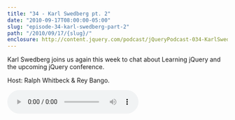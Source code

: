 ```yaml
---
title: "34 - Karl Swedberg pt. 2"
date: "2010-09-17T08:00:00-05:00"
slug: "episode-34-karl-swedberg-part-2"
path: "/2010/09/17/{slug}/"
enclosure: http://content.jquery.com/podcast/jQueryPodcast-034-KarlSwedbergpt2.mp3
---
```

Karl Swedberg joins us again this week to chat about Learning jQuery and the upcoming jQuery conference.

Host: Ralph Whitbeck &amp; Rey Bango.

<audio src="http://content.jquery.com/podcast/jQueryPodcast-034-KarlSwedbergpt2.mp3" controls=""></audio>
